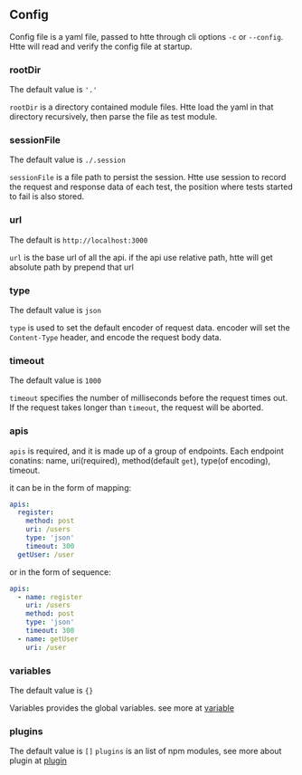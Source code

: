 ## Config

Config file is a yaml file, passed to htte through cli options `-c` or `--config`. Htte will read and verify the config file at startup.

### rootDir

The default value is `'.'`

`rootDir` is a directory contained module files. Htte load the yaml in that directory recursively, then parse the file as test module.

### sessionFile

The default value is `./.session`

`sessionFile` is a file path to persist the session. Htte use session to record the request and response data of each test, the position where tests started to fail is also stored.

### url 

The default is `http://localhost:3000`

`url` is the base url of all the api. if the api use relative path, htte will get absolute path by prepend that url

### type

The default value is `json`

`type` is used to set the default encoder of request data.
encoder will set the `Content-Type` header, and encode the request body data.

### timeout

The default value is `1000`

`timeout` specifies the number of milliseconds before the request times out.
If the request takes longer than `timeout`, the request will be aborted.

### apis

`apis` is required, and it is made up of a group of endpoints. Each endpoint conatins: name, uri(required), method(default `get`), type(of encoding), timeout.

it can be in the form of mapping:

```yaml
apis:
  register:
    method: post
    uri: /users
    type: 'json'
    timeout: 300
  getUser: /user
```

or in the form of sequence:

```yaml
apis:
  - name: register
    uri: /users
    method: post
    type: 'json'
    timeout: 300
  - name: getUser
    uri: /user
```

### variables

The default value is `{}`

Variables provides the global variables. see more at [variable]('./variable.md')

### plugins

The default value is `[]`
`plugins` is an list of npm modules, see more about plugin at [plugin]('./plugin.md')

